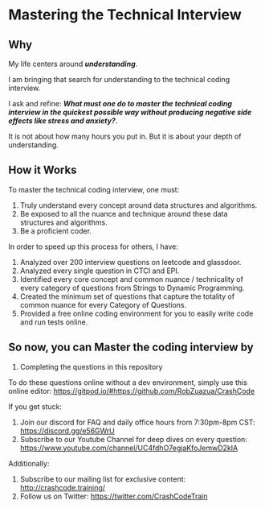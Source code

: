 # Mastering the Technical Interview

## Why

My life centers around ***understanding***.

I am bringing that search for understanding to the technical coding interview.

I ask and refine: ***What must one do to master the technical coding interview in the quickest possible way without producing negative side effects like stress and anxiety?***.

It is not about how many hours you put in. But it is about your depth of understanding.

## How it Works

To master the technical coding interview, one must:

1. Truly understand every concept around data structures and algorithms.
2. Be exposed to all the nuance and technique around these data structures and algorithms.
3. Be a proficient coder.

In order to speed up this process for others, I have:

1. Analyzed over 200 interview questions on leetcode and glassdoor.
2. Analyzed every single question in CTCI and EPI.
3. Identified every core concept and common nuance / technicality of every category of questions from Strings to Dynamic Programming.
4. Created the minimum set of questions that capture the totality of common nuance for every Category of Questions.
5. Provided a free online coding environment for you to easily write code and run tests online.

## So now, you can Master the coding interview by

1. Completing the questions in this repository

To do these questions online without a dev environment, simply use this online editor: https://gitpod.io/#https://github.com/RobZuazua/CrashCode

If you get stuck:

1. Join our discord for FAQ and daily office hours from 7:30pm-8pm CST: https://discord.gg/e56GWrU
2. Subscribe to our Youtube Channel for deep dives on every question: https://www.youtube.com/channel/UC4fdhO7egjaKfoJemwD2kIA

Additionally:

1. Subscribe to our mailing list for exclusive content: http://crashcode.training/
2. Follow us on Twitter: https://twitter.com/CrashCodeTrain

